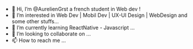 - 👋 Hi, I’m @AurelienGrst a french student in Web dev !
- 👀 I’m interested in Web Dev | Mobil Dev | UX-UI Design | WebDesign and some other stuffs...
- 🌱 I’m currently learning ReactNative - Javascript  ...
- 💞️ I’m looking to collaborate on ...
- 📫 How to reach me ...

<!---
AurelienGrst/AurelienGrst is a ✨ special ✨ repository because its `README.md` (this file) appears on your GitHub profile.
You can click the Preview link to take a look at your changes.
--->
